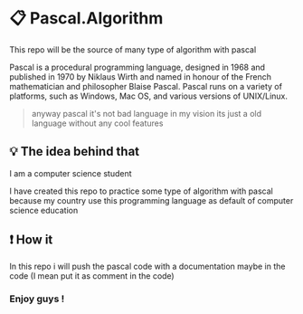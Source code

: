 # :clipboard: Pascal.Algorithm

This repo will be the source of many type of algorithm with pascal

Pascal is a procedural programming language, designed in 1968 and 
published in 1970 by Niklaus Wirth and named in honour of the French 
mathematician and philosopher Blaise Pascal. Pascal runs on a variety of
platforms, such as Windows, Mac OS, and various versions of UNIX/Linux.

  > anyway pascal it's not bad language in my vision its just a old language without any cool features
  
## :bulb: The idea behind that

I am a computer science student

I have created this repo to practice some type of algorithm with pascal because my country 
use this programming language as default of computer science education 

## :exclamation: How it

In this repo i will push the pascal code with a documentation maybe in the code (I mean put it as comment in the code)


### Enjoy guys !


